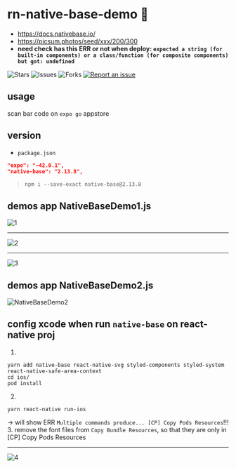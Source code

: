 # rn-native-base-demo 🐳
- https://docs.nativebase.io/
- https://picsum.photos/seed/xxx/200/300
- **need check has this ERR or not when deploy: `expected a string (for built-in components) or a class/function (for composite components) but got: undefined`**

![Stars](https://img.shields.io/github/stars/tquangdo/rn-native-base-demo?color=f05340)
![Issues](https://img.shields.io/github/issues/tquangdo/rn-native-base-demo?color=f05340)
![Forks](https://img.shields.io/github/forks/tquangdo/rn-native-base-demo?color=f05340)
[![Report an issue](https://img.shields.io/badge/Support-Issues-green)](https://github.com/tquangdo/rn-native-base-demo/issues/new)

## usage
scan bar code on `expo go` appstore

## version
- `package.json`
```json
"expo": "~42.0.1",
"native-base": "2.13.8",
```
>`npm i --save-exact native-base@2.13.8`

## demos app NativeBaseDemo1.js
![1](screenshots/1.jpeg)
************************
![2](screenshots/2.jpeg)
************************
![3](screenshots/3.jpeg)

## demos app NativeBaseDemo2.js
![NativeBaseDemo2](screenshots/NativeBaseDemo2.jpeg)

## config xcode when run `native-base` on react-native proj
1.
```shell
yarn add native-base react-native-svg styled-components styled-system react-native-safe-area-context
cd ios/
pod install
```
2.
```shell
yarn react-native run-ios
```
-> will show ERR `Multiple commands produce... [CP] Copy Pods Resources`!!!
3. remove the font files from `Copy Bundle Resources`, so that they are only in [CP] Copy Pods Resources
************************
![4](screenshots/4.png)
